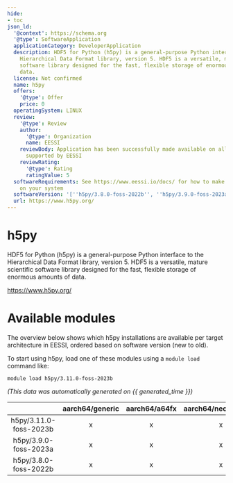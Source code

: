 ```yaml
---
hide:
- toc
json_ld:
  '@context': https://schema.org
  '@type': SoftwareApplication
  applicationCategory: DeveloperApplication
  description: HDF5 for Python (h5py) is a general-purpose Python interface to the
    Hierarchical Data Format library, version 5. HDF5 is a versatile, mature scientific
    software library designed for the fast, flexible storage of enormous amounts of
    data.
  license: Not confirmed
  name: h5py
  offers:
    '@type': Offer
    price: 0
  operatingSystem: LINUX
  review:
    '@type': Review
    author:
      '@type': Organization
      name: EESSI
    reviewBody: Application has been successfully made available on all architectures
      supported by EESSI
    reviewRating:
      '@type': Rating
      ratingValue: 5
  softwareRequirements: See https://www.eessi.io/docs/ for how to make EESSI available
    on your system
  softwareVersion: '[''h5py/3.8.0-foss-2022b'', ''h5py/3.9.0-foss-2023a'', ''h5py/3.11.0-foss-2023b'']'
  url: https://www.h5py.org/
---
```


h5py
====


HDF5 for Python (h5py) is a general-purpose Python interface to the Hierarchical Data Format library, version 5. HDF5 is a versatile, mature scientific software library designed for the fast, flexible storage of enormous amounts of data.

https://www.h5py.org/
# Available modules


The overview below shows which h5py installations are available per target architecture in EESSI, ordered based on software version (new to old).

To start using h5py, load one of these modules using a `module load` command like:

```shell
module load h5py/3.11.0-foss-2023b
```

*(This data was automatically generated on {{ generated_time }})*

| |aarch64/generic|aarch64/a64fx|aarch64/neoverse_n1|aarch64/neoverse_v1|aarch64/nvidia/grace|x86_64/generic|x86_64/amd/zen2|x86_64/amd/zen3|x86_64/amd/zen4|x86_64/intel/cascadelake|x86_64/intel/haswell|x86_64/intel/icelake|x86_64/intel/sapphirerapids|x86_64/intel/skylake_avx512|
| :---: | :---: | :---: | :---: | :---: | :---: | :---: | :---: | :---: | :---: | :---: | :---: | :---: | :---: | :---: |
|h5py/3.11.0-foss-2023b|x|x|x|x|x|x|x|x|x|x|x|x|x|x|
|h5py/3.9.0-foss-2023a|x|x|x|x|x|x|x|x|x|x|x|x|x|x|
|h5py/3.8.0-foss-2022b|x|x|x|x|x|x|x|x|x|x|x|x|x|x|
